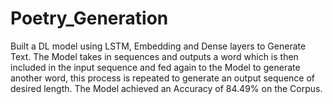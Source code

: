 # Poetry_Generation
Built a DL model using LSTM, Embedding and Dense layers to Generate Text.
The Model takes in sequences and outputs a word which is then included in the input sequence and fed again to the Model to generate another word, this process is repeated to generate an output sequence of desired length.
The Model achieved an Accuracy of 84.49% on the Corpus.
